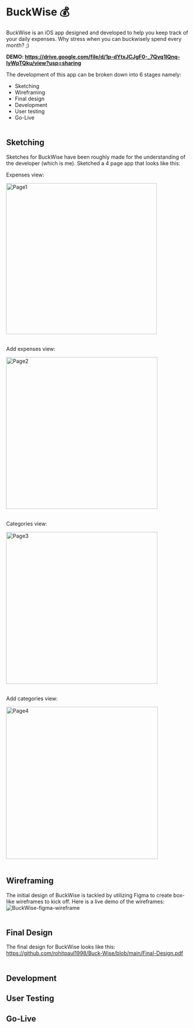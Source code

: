 # BuckWise 💰
BuckWise is an iOS app designed and developed to help you keep track of your daily expenses.
Why stress when you can buckwisely spend every month? ;) <br />

**DEMO: https://drive.google.com/file/d/1p-dYtxJCJgF0-_7Qvq1lQnq-lyWpTQku/view?usp=sharing**

The development of this app can be broken down into 6 stages namely:
- Sketching
- Wireframing
- Final design
- Development
- User testing
- Go-Live <br /> <br />

## Sketching
Sketches for BuckWise have been roughly made for the understanding of the developer (which is me). Sketched a 4 page app that looks like this:

Expenses view:

<img width="407" alt="Page1" src="https://github.com/rohitpaul1998/Buck-Wise/assets/113409553/af4e1fee-c26f-4004-b29d-f342db873384"><br /><br />

Add expenses view:

<img width="409" alt="Page2" src="https://github.com/rohitpaul1998/Buck-Wise/assets/113409553/a73befb6-3e8c-45f1-ae42-ba3efcf7e1f5"><br /><br />

Categories view:

<img width="409" alt="Page3" src="https://github.com/rohitpaul1998/Buck-Wise/assets/113409553/cda78b09-832c-428c-bd53-7490d3305173"><br /><br />

Add categories view:

<img width="410" alt="Page4" src="https://github.com/rohitpaul1998/Buck-Wise/assets/113409553/37368814-1c40-45fb-a5e7-00917050bda9"><br /><br />


## Wireframing
The initial design of BuckWise is tackled by utilizing Figma to create box-like wireframes to kick off. Here is a live demo of the wireframes:<br />
![BuckWise-figma-wireframe](https://github.com/rohitpaul1998/Buck-Wise/assets/113409553/31a4bc14-7ada-4f87-8007-cf203c631359)<br /><br />


## Final Design
The final design for BuckWise looks like this: https://github.com/rohitpaul1998/Buck-Wise/blob/main/Final-Design.pdf<br /><br />

## Development

## User Testing

## Go-Live



